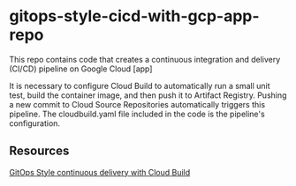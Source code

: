 # gitops-style-cicd-with-gcp-app-repo
This repo contains code that creates a continuous integration and delivery (CI/CD) pipeline on Google Cloud [app]

It is necessary to configure Cloud Build to automatically run a small unit test, build the container image, and then push it to Artifact Registry. Pushing a new commit to Cloud Source Repositories automatically triggers this pipeline. The cloudbuild.yaml file included in the code is the pipeline's configuration.

## Resources

[GitOps Style continuous delivery with Cloud Build](https://cloud.google.com/kubernetes-engine/docs/tutorials/gitops-cloud-build)

